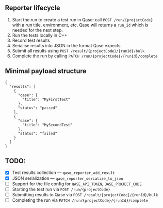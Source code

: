 ## Reporter lifecycle

1. Start the run to create a test run in Qase: call `POST /run/{projectCode}` with a run title, environment, etc. Qase will returns a `run_id` which is needed for the next step.
2. Run the tests locally in C++
3. Record test results
4. Serialise results into JSON in the format Qase expects
5. Submit all results using `POST /result/{projectCode}/{runId}/bulk`
6. Complete the run by calling `PATCH /run/{projectCode}/{runId}/complete`

## Minimal payload structure

```
{
  "results": [
    {
      "case": {
        "title": "MyFirstTest"
      },
      "status": "passed"
    },
    {
      "case": {
        "title": "MySecondTest"
      },
      "status": "failed"
    }
  ]
}
```

## TODO:

- [x] Test results collection — `qase_reporter_add_result`
- [x] JSON serialization — `qase_reporter_serialize_to_json`
- [ ] Support for the file config for `QASE_API_TOKEN`, `QASE_PROJECT_CODE`
- [ ] Starting the test run via `POST /run/{projectCode}`
- [ ] Submitting results to Qase via `POST /result/{projectCode}/{runId}/bulk`
- [ ] Completing the run via `PATCH /run/{projectCode}/{runId}/complete`
